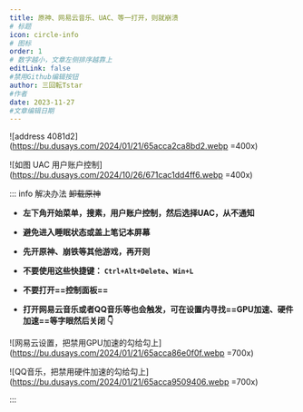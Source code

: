 ```yaml
---
title: 原神、网易云音乐、UAC、等一打开，则就崩溃
# 标题
icon: circle-info
# 图标
order: 1
# 数字越小，文章左侧排序越靠上
editLink: false
#禁用Github编辑按钮
author: 三回転Tstar
#作者
date: 2023-11-27
#文章编辑日期
---
```


![address 4081d2](https://bu.dusays.com/2024/01/21/65acca2ca8bd2.webp =400x)

![如图 UAC 用户账户控制](https://bu.dusays.com/2024/10/26/671cac1dd4ff6.webp =400x)


::: info 解决办法
~~卸载原神~~

- **左下角开始菜单，搜素，用户账户控制，然后选择UAC，从不通知**

- **避免进入睡眠状态或盖上笔记本屏幕**

- **先开原神、崩铁等其他游戏，再开则**

- **不要使用这些快捷键： `Ctrl+Alt+Delete`、`Win+L`**

- **不要打开==控制面板==**

- **打开网易云音乐或者QQ音乐等也会触发，可在设置内寻找==GPU加速、硬件加速==等字眼然后关闭 👇**

![网易云设置，把禁用GPU加速的勾给勾上](https://bu.dusays.com/2024/01/21/65acca86e0f0f.webp =700x)

![QQ音乐，把禁用硬件加速的勾给勾上](https://bu.dusays.com/2024/01/21/65acca9509406.webp =700x)

:::
